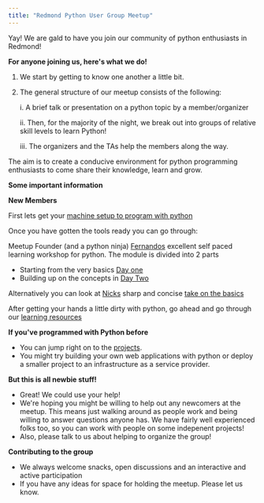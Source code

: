 ```yaml
---
title: "Redmond Python User Group Meetup"
---
```


Yay! We are gald to have you join our community of python enthusiasts in Redmond! 


**For anyone joining us, here's what we do!**
 

<!--more-->

1. We start by getting to know one another a little bit. 
2. The general structure of our meetup consists of the following:


	i.   A brief talk or presentation on a python topic by a member/organizer

	ii.  Then, for the majority of the night, we break out into groups of relative skill levels to learn Python! 
	

	iii. The organizers and the TAs help the members along the way. 

The aim is to create a conducive environment for python programming enthusiasts to come share their knowledge, learn and grow. 

**Some important information**

**New Members** 

First lets get your [machine setup to program with python](/setup)

Once you have gotten the tools ready you can go through:

Meetup Founder (and a python ninja) [Fernandos](/https://github.com/fernando-mc) excellent self paced learning workshop for python.
The module is divided into 2 parts

- Starting from the very basics [Day one](/day_one_lesson) 
- Building up on the concepts in [Day Two](/day_two_lesson)

Alternatively you can look at [Nicks](/https://github.com/mkpt) sharp and concise [take on the basics](/lectures/onboarding)

After getting your hands a little dirty with python, go ahead and go through our [learning resources](/practice)

**If you've programmed with Python before**

- You can jump right on to the [projects](/projects).
- You might try building your own web applications with python or deploy a smaller project to an infrastructure as a service provider.

**But this is all newbie stuff!**

- Great! We could use your help! 
- We're hoping you might be willing to help out any newcomers at the meetup. This means just walking around as people work and being willing to answer questions anyone has. We have fairly well experienced folks too, so you can work with people on some indepenent projects! 
- Also, please talk to us about helping to organize the group! 

**Contributing to the group** 

- We always welcome snacks, open discussions and an interactive and active participation
- If you have any ideas for space for holding the meetup. Please let us know.  